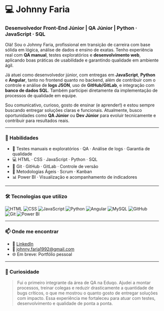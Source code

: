 # 💻 Johnny Faria

### Desenvolvedor Front-End Júnior | QA Júnior | Python · JavaScript · SQL

Olá! Sou o Johnny Faria, profissional em transição de carreira com base sólida em lógica, análise de dados e ensino de exatas. Tenho experiência real com **QA manual**, testes exploratórios e **desenvolvimento web**, aplicando boas práticas de usabilidade e garantindo qualidade em ambiente ágil.

Já atuei como desenvolvedor júnior, com entregas em **JavaScript**, **Python** e **Angular**, tanto no frontend quanto no backend, além de contribuir com o controle e análise de **logs JSON**, uso de **GitHub/GitLab**, e integração com **banco de dados SQL**. Também participei diretamente da implementação de processos de qualidade em equipe.

Sou comunicativo, curioso, gosto de ensinar (e aprender!) e estou sempre buscando entregar soluções claras e funcionais. Atualmente, busco oportunidades como **QA Júnior** ou **Dev Júnior** para evoluir tecnicamente e contribuir para resultados reais.

---

### 🧠 Habilidades

- 🧪 Testes manuais e exploratórios · QA · Análise de logs · Garantia de qualidade
- 💻 HTML · CSS · JavaScript · Python · SQL
- 🔄 Git · GitHub · GitLab · Controle de versão
- 🚀 Metodologias Ágeis · Scrum · Kanban
- 📊 Power BI · Visualização e acompanhamento de indicadores

---

### 🛠 Tecnologias que utilizo

<p>
  <img src="https://img.icons8.com/color/48/000000/html-5.png" alt="HTML" />
  <img src="https://img.icons8.com/color/48/000000/css3.png" alt="CSS" />
  <img src="https://img.icons8.com/color/48/000000/javascript.png" alt="JavaScript" />
  <img src="https://img.icons8.com/color/48/000000/python.png" alt="Python" />
  <img src="https://img.icons8.com/color/48/000000/angularjs.png" alt="Angular" />
  <img src="https://img.icons8.com/color/48/000000/mysql-logo.png" alt="MySQL" />
  <img src="https://img.icons8.com/color/48/000000/github-2.png" alt="GitHub" />
  <img src="https://img.icons8.com/color/48/000000/git.png" alt="Git" />
  <img src="https://img.icons8.com/color/48/000000/power-bi.png" alt="Power BI" />
</p>

---

### 📫 Onde me encontrar

- 💼 [LinkedIn](https://www.linkedin.com/in/johnnyfaria92/)
- 📧 johnny.faria1992@gmail.com
- 🌐 Em breve: Portfólio pessoal

---

### 💬 Curiosidade

> Fui o primeiro integrante da área de QA na Eduqo. Ajudei a montar processos, treinar colegas e reduzir drasticamente a quantidade de bugs críticos, o que me mostrou o quanto gosto de entregar soluções com impacto. Essa experiência me fortaleceu para atuar com testes, desenvolvimento e qualidade de ponta a ponta.
